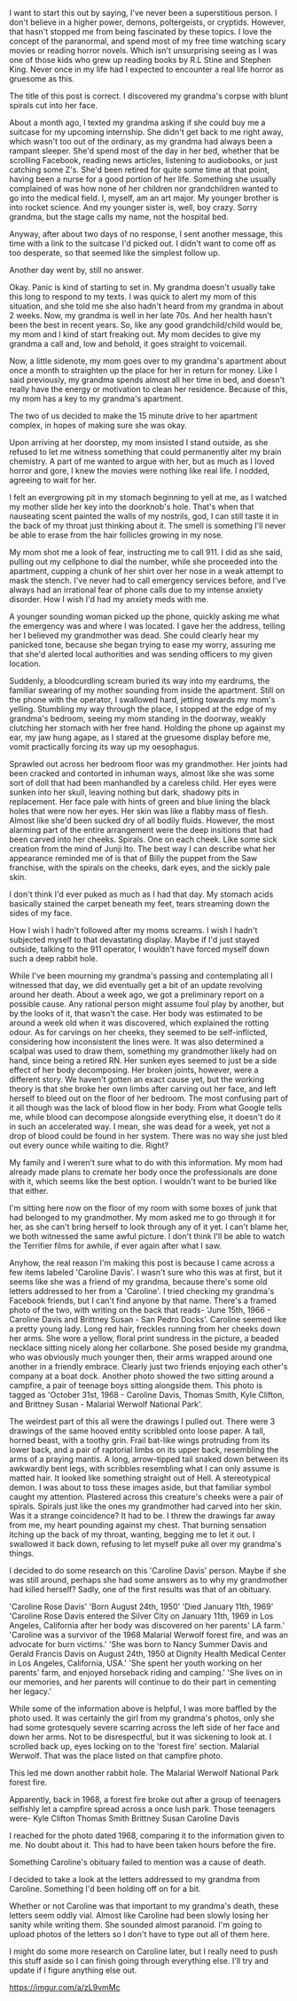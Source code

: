 I want to start this out by saying, I've never been a superstitious person.
I don't believe in a higher power, demons, poltergeists, or cryptids. However, that hasn't stopped me from being fascinated by these topics.
I love the concept of the paranormal, and spend most of my free time watching scary movies or reading horror novels. Which isn't unsurprising seeing as I was one of those kids who grew up reading books by R.L Stine and Stephen King.
Never once in my life had I expected to encounter a real life horror as gruesome as this.

The title of this post is correct. I discovered my grandma's corpse with blunt spirals cut into her face.

About a month ago, I texted my grandma asking if she could buy me a suitcase for my upcoming internship. She didn't get back to me right away, which wasn't too out of the ordinary, as my grandma had always been a rampant sleeper.
She'd spend most of the day in her bed, whether that be scrolling Facebook, reading news articles, listening to audiobooks, or just catching some Z's.
She'd been retired for quite some time at that point, having been a nurse for a good portion of her life. 
Something she usually complained of was how none of her children nor grandchildren wanted to go into the medical field.
I, myself, am an art major. My younger brother is into rocket science. And my younger sister is, well, boy crazy.
Sorry grandma, but the stage calls my name, not the hospital bed.

Anyway, after about two days of no response, I sent another message, this time with a link to the suitcase I'd picked out.
I didn't want to come off as too desperate, so that seemed like the simplest follow up.

Another day went by, still no answer.

Okay. Panic is kind of starting to set in.
My grandma doesn't usually take this long to respond to my texts.
I was quick to alert my mom of this situation, and she told me she also hadn't heard from my grandma in about 2 weeks.
Now, my grandma is well in her late 70s. And her health hasn't been the best in recent years.
So, like any good grandchild/child would be, my mom and I kind of start freaking out.
My mom decides to give my grandma a call and, low and behold, it goes straight to voicemail.

Now, a little sidenote, my mom goes over to my grandma's apartment about once a month to straighten up the place for her in return for money.
Like I said previously, my grandma spends almost all her time in bed, and doesn't really have the energy or motivation to clean her residence.
Because of this, my mom has a key to my grandma's apartment.

The two of us decided to make the 15 minute drive to her apartment complex, in hopes of making sure she was okay.

Upon arriving at her doorstep, my mom insisted I stand outside, as she refused to let me witness something that could permanently alter my brain chemistry.
A part of me wanted to argue with her, but as much as I loved horror and gore, I knew the movies were nothing like real life.
I nodded, agreeing to wait for her.

I felt an evergrowing pit in my stomach beginning to yell at me, as I watched my mother slide her key into the doorknob's hole.
That's when that nauseating scent painted the walls of my nostrils, god, I can still taste it in the back of my throat just thinking about it.
The smell is something I'll never be able to erase from the hair follicles growing in my nose.

My mom shot me a look of fear, instructing me to call 911.
I did as she said, pulling out my cellphone to dial the number, while she proceeded into the apartment, cupping a chunk of her shirt over her nose in a weak attempt to mask the stench.
I've never had to call emergency services before, and I've always had an irrational fear of phone calls due to my intense anxiety disorder. How I wish I'd had my anxiety meds with me.

A younger sounding woman picked up the phone, quickly asking me what the emergency was and where I was located. I gave her the address, telling her I believed my grandmother was dead.
She could clearly hear my panicked tone, because she began trying to ease my worry, assuring me that she'd alerted local authorities and was sending officers to my given location.

Suddenly, a bloodcurdling scream buried its way into my eardrums, the familiar swearing of my mother sounding from inside the apartment.
Still on the phone with the operator, I swallowed hard, jetting towards my mom's yelling.
Stumbling my way through the place, I stopped at the edge of my grandma's bedroom, seeing my mom standing in the doorway, weakly clutching her stomach with her free hand.
Holding the phone up against my ear, my jaw hung agape, as I stared at the gruesome display before me, vomit practically forcing its way up my oesophagus.

Sprawled out across her bedroom floor was my grandmother. Her joints had been cracked and contorted in inhuman ways, almost like she was some sort of doll that had been manhandled by a careless child. Her eyes were sunken into her skull, leaving nothing but dark, shadowy pits in replacement. Her face pale with hints of green and blue lining the black holes that were now her eyes.
Her skin was like a flabby mass of flesh. Almost like she'd been sucked dry of all bodily fluids.
However, the most alarming part of the entire arrangement were the deep insitions that had been carved into her cheeks. Spirals. One on each cheek. Like some sick creation from the mind of Junji Ito.
The best way I can describe what her appearance reminded me of is that of Billy the puppet from the Saw franchise, with the spirals on the cheeks, dark eyes, and the sickly pale skin.

I don't think I'd ever puked as much as I had that day. My stomach acids basically stained the carpet beneath my feet, tears streaming down the sides of my face.

How I wish I hadn't followed after my moms screams. I wish I hadn't subjected myself to that devastating display. Maybe if I'd just stayed outside, talking to the 911 operator, I wouldn't have forced myself down such a deep rabbit hole.

While I've been mourning my grandma's passing and contemplating all I witnessed that day, we did eventually get a bit of an update revolving around her death.
About a week ago, we got a preliminary report on a possible cause. 
Any rational person might assume foul play by another, but by the looks of it, that wasn't the case.
Her body was estimated to be around a week old when it was discovered, which explained the rotting odour.
As for carvings on her cheeks, they seemed to be self-inflicted, considering how inconsistent the lines were. It was also determined a scalpal was used to draw them, something my grandmother likely had on hand, since being a retired RN.
Her sunken eyes seemed to just be a side effect of her body decomposing.
Her broken joints, however, were a different story.
We haven't gotten an exact cause yet, but the working theory is that she broke her own limbs after carving out her face, and left herself to bleed out on the floor of her bedroom.
The most confusing part of it all though was the lack of blood flow in her body.
From what Google tells me, while blood can decompose alongside everything else, it doesn't do it in such an accelerated way. I mean, she was dead for a week, yet not a drop of blood could be found in her system.
There was no way she just bled out every ounce while waiting to die. Right?

My family and I weren't sure what to do with this information.
My mom had already made plans to cremate her body once the professionals are done with it, which seems like the best option. I wouldn't want to be buried like that either.

I'm sitting here now on the floor of my room with some boxes of junk that had belonged to my grandmother.
My mom asked me to go through it for her, as she can't bring herself to look through any of it yet. I can't blame her, we both witnessed the same awful picture.
I don't think I'll be able to watch the Terrifier films for awhile, if ever again after what I saw.

Anyhow, the real reason I'm making this post is because I came across a few items labeled 'Caroline Davis'.
I wasn't sure who this was at first, but it seems like she was a friend of my grandma, because there's some old letters addressed to her from a 'Caroline'.
I tried checking my grandma's Facebook friends, but I can't find anyone by that name.
There's a framed photo of the two, with writing on the back that reads- 'June 15th, 1966 - Caroline Davis and Brittney Susan - San Pedro Docks'.
Caroline seemed like a pretty young lady. Long red hair, freckles running from her cheeks down her arms. She wore a yellow, floral print sundress in the picture, a beaded necklace sitting nicely along her collarbone.
She posed beside my grandma, who was obviously much younger then, their arms wrapped around one another in a friendly embrace. Clearly just two friends enjoying each other's company at a boat dock.
Another photo showed the two sitting around a campfire, a pair of teenage boys sitting alongside them. This photo is tagged as 'October 31st, 1968 - Caroline Davis, Thomas Smith, Kyle Clifton, and Brittney Susan - Malarial Werwolf National Park'.

The weirdest part of this all were the drawings I pulled out.
There were 3 drawings of the same hooved entity scribbled onto loose paper.
A tall, horned beast, with a toothy grin. Frail bat-like wings protruding from its lower back, and a pair of raptorial limbs on its upper back, resembling the arms of a praying mantis.
A long, arrow-tipped tail snaked down between its awkwardly bent legs, with scribbles resembling what I can only assume is matted hair.
It looked like something straight out of Hell. A stereotypical demon.
I was about to toss these images aside, but that familiar symbol caught my attention.
Plastered across this creature's cheeks were a pair of spirals. Spirals just like the ones my grandmother had carved into her skin.
Was it a strange coincidence? It had to be.
I threw the drawings far away from me, my heart pounding against my chest. That burning sensation itching up the back of my throat, wanting, begging me to let it out.
I swallowed it back down, refusing to let myself puke all over my grandma's things.

I decided to do some research on this 'Caroline Davis' person. Maybe if she was still around, perhaps she had some answers as to why my grandmother had killed herself?
Sadly, one of the first results was that of an obituary.

'Caroline Rose Davis'
'Born August 24th, 1950'
'Died January 11th, 1969'
'Caroline Rose Davis entered the Silver City on January 11th, 1969 in Los Angeles, California after her body was discovered on her parents' LA farm.'
'Caroline was a survivor of the 1968 Malarial Werwolf forest fire, and was an advocate for burn victims.'
'She was born to Nancy Summer Davis and Gerald Francis Davis on August 24th, 1950 at Dignity Health Medical Center in Los Angeles, California, USA.'
'She spent her youth working on her parents' farm, and enjoyed horseback riding and camping.'
'She lives on in our memories, and her parents will continue to do their part in cementing her legacy.'

While some of the information above is helpful, I was more baffled by the photo used.
It was certainly the girl from my grandma's photos, only she had some grotesquely severe scarring across the left side of her face and down her arms. Not to be disrespectful, but it was sickening to look at.
I scrolled back up, eyes locking on to the 'forest fire' section.
Malarial Werwolf. That was the place listed on that campfire photo.

This led me down another rabbit hole.
The Malarial Werwolf National Park forest fire.

Apparently, back in 1968, a forest fire broke out after a group of teenagers selfishly let a campfire spread across a once lush park.
Those teenagers were-
Kyle Clifton
Thomas Smith
Brittney Susan
Caroline Davis

I reached for the photo dated 1968, comparing it to the information given to me.
No doubt about it. This had to have been taken hours before the fire.

Something Caroline's obituary failed to mention was a cause of death.

I decided to take a look at the letters addressed to my grandma from Caroline. Something I'd been holding off on for a bit.

Whether or not Caroline was that important to my grandma's death, these letters seem oddly vial. Almost like Caroline had been slowly losing her sanity while writing them.
She sounded almost paranoid.
I'm going to upload photos of the letters so I don't have to type out all of them here.

I might do some more research on Caroline later, but I really need to push this stuff aside so I can finish going through everything else.
I'll try and update if I figure anything else out.

https://imgur.com/a/zL9vmMc
